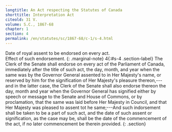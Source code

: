 ```yaml
---
longtitle: An Act respecting the Statutes of Canada
shorttitle: Interpretation Act
citeold: 31 V.
volume: S.C., 1867-68
chapter: 1
section: 4
permalink: /en/statutes/sc/1867-68/c-1/s-4.html
---
```

Date of royal assent to be endorsed on every act.  
Effect of such endorsement.
{: .marginal-note}
<span>4</span>{:#s-4 .section-label} The Clerk of the Senate shall endorse on every act of the Parliament of Canada, immediately after the title of such act, the day, month, and year when the same was by the Governor General assented to in Her Majesty's name, or reserved by him for the signification of Her Majesty's pleasure thereon,---and in the latter case, the Clerk of the Senate shall also endorse thereon the day, month and year when the Governor General has signified either by speech or message to the Senate and House of Commons, or by proclamation, that the same was laid before Her Majesty in Council, and that Her Majesty was pleased to assent tot he same;---And such indorsement shall be taken to be a part of such act, and the date of such assent or signification, as the case may be, shall be the date of the commencement of the act, if no later commencement be therein provided.
{: .section}